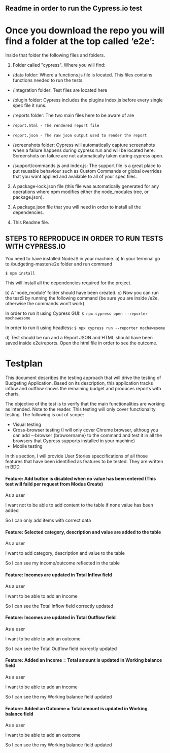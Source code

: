 ## Readme in order to run the Cypress.io test

# Once you download the repo you will find a folder at the top called ‘e2e’:

Inside that folder the following files and folders.

1. Folder called "cypress". Where you will find:

 - /data folder: Where a functions.js file is located. This files contains functions needed to run the tests.

 - /integration folder: Test files are located here

 -	/plugin folder: Cypress includes the plugins index.js before every single spec file it runs.

 - /reports folder: The two main files here to be aware of are
  -  	report.html - The rendered report file
  -  	report.json - The raw json output used to render the report

 - /screenshots folder: Cypress will automatically capture screenshots when a failure happens during cypress run and will be located here. Screenshots on failure are not automatically taken during cypress open.

 -	/support/commands.js and index.js: The support file is a great place to put reusable behaviour such as Custom Commands or global overrides that you want applied and available to all of your spec files.

2. A package-lock.json file (this file was automatically generated for any operations where npm modifies either the node_modules tree, or package.json).

3. A package.json file that you will need in order to install all the dependencies.

4. This Readme file.


## STEPS TO REPRODUCE IN ORDER TO RUN TESTS WITH CYPRESS.IO

You need to have installed NodeJS in your machine. 
a)	In your terminal go to /budgeting-master/e2e folder and run command

 ```$ npm install```

This will install all the dependencies required for the project.

b) A 'node_module' folder should have been created.
c) Now you can run the testS by running the following command (be sure you are inside /e2e, otherwise the commands won’t work).

In order to run it using Cypress GUI:
```$ npx cypress open --reporter mochawesome```

In order to run it using headless:
```$ npx cypress run --reporter mochawesome```

d) Test should be run and a Report JSON and HTML should have been saved inside e2e/reports. Open the html file in order to see the outcome.

# Testplan

This document describes the testing approach that will drive the testing of Budgeting Application. Based on its description, this application tracks inflow and outflow shows the remaining budget and produces reports with charts. 
 
The objective of the test is to verify that the main functionalities are working as intended. Note to the reader. This testing will only cover functionality testing. The following is out of scope:
- Visual testing
- Cross-browser testing (I will only cover Chrome browser, althoug you can add --browser {browsername} to the command and test it in all the browsers that Cypress supports installed in your machine)
- Mobile testing
 
In this section, I will provide User Stories speccifications of all those features that have been identified as features to be tested. They are written in BDD.


#### Feature: Add button is disabled when no value has been entered (This test will faild per request from Modus Create) ####

As a user

I want not to be able to add content to the table if none value has been added

So I can only add items with correct data

#### Feature: Selected category, description and value are added to the table ####

As a user

I want to add category, description and value to the table

So I can see my income/outcome reflected in the table

#### Feature: Incomes are updated in Total Inflow field ####

As a user 

I want to be able to add an income

So I can see the Total Inflow field correctly updated 

#### Feature: Incomes are updated in Total Outflow field ####

As a user 

I want to be able to add an outcome

So I can see the Total Outflow field correctly updated 

#### Feature: Added an Income = Total amount is updated in Working balance field ####

As a user

I want to be able to add an income

So I can see the my Working balance field updated

#### Feature: Added an Outcome = Total amount is updated in Working balance field ####

As a user 

I want to be able to add an outcome

So I can see the my Working balance field updated





